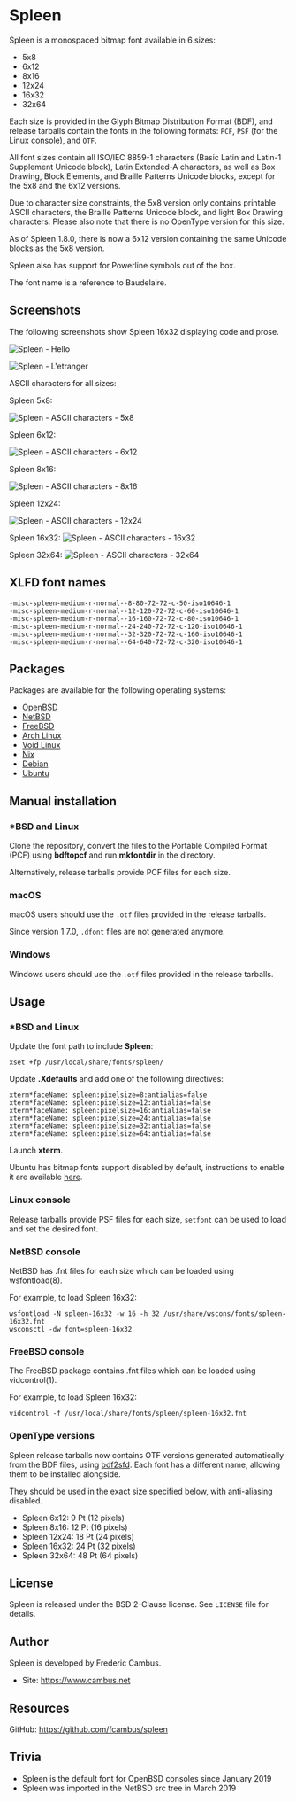 # Spleen

Spleen is a monospaced bitmap font available in 6 sizes:

- 5x8
- 6x12
- 8x16
- 12x24
- 16x32
- 32x64

Each size is provided in the Glyph Bitmap Distribution Format (BDF), and
release tarballs contain the fonts in the following formats: `PCF`, `PSF`
(for the Linux console), and `OTF`.


All font sizes contain all ISO/IEC 8859-1 characters (Basic Latin and Latin-1
Supplement Unicode block), Latin Extended-A characters, as well as Box Drawing,
Block Elements, and Braille Patterns Unicode blocks, except for the 5x8 and the
6x12 versions.

Due to character size constraints, the 5x8 version only contains printable
ASCII characters, the Braille Patterns Unicode block, and light Box Drawing
characters. Please also note that there is no OpenType version for this size.

As of Spleen 1.8.0, there is now a 6x12 version containing the same Unicode
blocks as the 5x8 version.

Spleen also has support for Powerline symbols out of the box.

The font name is a reference to Baudelaire.

## Screenshots

The following screenshots show Spleen 16x32 displaying code and prose.

![Spleen - Hello][1]

![Spleen - L'etranger][2]

ASCII characters for all sizes:

Spleen 5x8:

![Spleen - ASCII characters - 5x8][3]

Spleen 6x12:

![Spleen - ASCII characters - 6x12][4]

Spleen 8x16:

![Spleen - ASCII characters - 8x16][5]

Spleen 12x24:

![Spleen - ASCII characters - 12x24][6]

Spleen 16x32:
![Spleen - ASCII characters - 16x32][7]

Spleen 32x64:
![Spleen - ASCII characters - 32x64][8]

## XLFD font names

```
-misc-spleen-medium-r-normal--8-80-72-72-c-50-iso10646-1
-misc-spleen-medium-r-normal--12-120-72-72-c-60-iso10646-1
-misc-spleen-medium-r-normal--16-160-72-72-c-80-iso10646-1
-misc-spleen-medium-r-normal--24-240-72-72-c-120-iso10646-1
-misc-spleen-medium-r-normal--32-320-72-72-c-160-iso10646-1
-misc-spleen-medium-r-normal--64-640-72-72-c-320-iso10646-1
```

## Packages

Packages are available for the following operating systems:

- [OpenBSD][9]
- [NetBSD][10]
- [FreeBSD][11]
- [Arch Linux][12]
- [Void Linux][13]
- [Nix][14]
- [Debian][15]
- [Ubuntu][16]

## Manual installation

### *BSD and Linux

Clone the repository, convert the files to the Portable Compiled Format
(PCF) using **bdftopcf** and run **mkfontdir** in the directory.

Alternatively, release tarballs provide PCF files for each size.

### macOS

macOS users should use the `.otf` files provided in the release tarballs.

Since version 1.7.0, `.dfont` files are not generated anymore.

### Windows

Windows users should use the `.otf` files provided in the release tarballs.

## Usage

### *BSD and Linux

Update the font path to include **Spleen**:

	xset +fp /usr/local/share/fonts/spleen/

Update **.Xdefaults** and add one of the following directives:

	xterm*faceName: spleen:pixelsize=8:antialias=false
	xterm*faceName: spleen:pixelsize=12:antialias=false
	xterm*faceName: spleen:pixelsize=16:antialias=false
	xterm*faceName: spleen:pixelsize=24:antialias=false
	xterm*faceName: spleen:pixelsize=32:antialias=false
	xterm*faceName: spleen:pixelsize=64:antialias=false

Launch **xterm**.

Ubuntu has bitmap fonts support disabled by default, instructions to enable
it are available [here][17].

### Linux console

Release tarballs provide PSF files for each size, `setfont` can be used
to load and set the desired font.

### NetBSD console

NetBSD has .fnt files for each size which can be loaded using wsfontload(8).

For example, to load Spleen 16x32:

	wsfontload -N spleen-16x32 -w 16 -h 32 /usr/share/wscons/fonts/spleen-16x32.fnt
	wsconsctl -dw font=spleen-16x32

### FreeBSD console

The FreeBSD package contains .fnt files which can be loaded using
vidcontrol(1).

For example, to load Spleen 16x32:

	vidcontrol -f /usr/local/share/fonts/spleen/spleen-16x32.fnt

### OpenType versions

Spleen release tarballs now contains OTF versions generated automatically
from the BDF files, using [bdf2sfd][18]. Each font has a different name,
allowing them to be installed alongside.

They should be used in the exact size specified below, with anti-aliasing
disabled.

- Spleen 6x12: 9 Pt (12 pixels)
- Spleen 8x16: 12 Pt (16 pixels)
- Spleen 12x24: 18 Pt (24 pixels)
- Spleen 16x32: 24 Pt (32 pixels)
- Spleen 32x64: 48 Pt (64 pixels)

## License

Spleen is released under the BSD 2-Clause license. See `LICENSE` file for
details.

## Author

Spleen is developed by Frederic Cambus.

- Site: https://www.cambus.net

## Resources

GitHub: https://github.com/fcambus/spleen


## Trivia

- Spleen is the default font for OpenBSD consoles since January 2019
- Spleen was imported in the NetBSD src tree in March 2019

[1]: https://www.cambus.net/content/2018/09/spleen-hello.png
[2]: https://www.cambus.net/content/2018/09/spleen-etranger.png
[3]: https://www.cambus.net/files/spleen/spleen-5x8.png
[4]: https://www.cambus.net/files/spleen/spleen-6x12.png
[5]: https://www.cambus.net/files/spleen/spleen-8x16.png
[6]: https://www.cambus.net/files/spleen/spleen-12x24.png
[7]: https://www.cambus.net/files/spleen/spleen-16x32.png
[8]: https://www.cambus.net/files/spleen/spleen-32x64.png
[9]: https://cvsweb.openbsd.org/cgi-bin/cvsweb/ports/fonts/spleen/
[10]: https://pkgsrc.se/fonts/spleen
[11]: https://www.freshports.org/x11-fonts/spleen/
[12]: https://aur.archlinux.org/packages/bdf-spleen/
[13]: https://github.com/void-linux/void-packages/tree/master/srcpkgs/font-spleen
[14]: https://github.com/NixOS/nixpkgs/tree/master/pkgs/data/fonts/spleen
[15]: https://packages.debian.org/search?keywords=spleen
[16]: https://packages.ubuntu.com/search?keywords=spleen
[17]: https://wiki.ubuntu.com/Fonts#Enabling_Bitmapped_Fonts
[18]: https://github.com/fcambus/bdf2sfd
